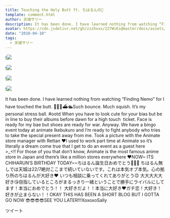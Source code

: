 ```yaml
---
title: Touching the Holy Butt ft. ちはるんの🎉
template: comment.html
author: 天城サリー
description: It has been done. I have learned nothing from watching “Finding Nemo” for I have touched the butt. 🐠🐳🚢⛴🛳Such bounce. Much squish. It’s my personal stress ball. #ootd When you have to look cute for ...
avatar: https://cdn.jsdelivr.net/gh/zzzhxxx/227WiKi@master/docs/assets/photo/avatar/sally.jpg
date: "2018-04-10"
tags:
  - 天城サリー
---
```


!![](https://cdn.jsdelivr.net/gh/227WiKi/227WiKi-image@master/blog-image/sally-2018-04-10_1.jpg)

!![](https://cdn.jsdelivr.net/gh/227WiKi/227WiKi-image@master/blog-image/sally-2018-04-10_2.jpg)

!![](https://cdn.jsdelivr.net/gh/227WiKi/227WiKi-image@master/blog-image/sally-2018-04-10_3.jpg)

!![](https://cdn.jsdelivr.net/gh/227WiKi/227WiKi-image@master/blog-image/sally-2018-04-10_4.jpg)


It has been done. I have learned nothing from watching “Finding Nemo” for I have touched the butt. 🐠🐳🚢⛴🛳Such bounce. Much squish. It’s my personal stress ball. #ootd When you have to look cute for your bias but be in line to buy their albums before dawn for a high touch  ticket. Face is ready for my bae but shoes are ready for war. Anyway. We have a bingo event today at animate Ikebukuro and I’m ready to fight anybody who tries to take the special present away from me. Took a picture with the Animate store manager with Rettan ❤️I used to work part time at Animate so it’s literally a dream come true that I get to do an event as a guest here >_<!! For those of you that don’t know, Animate is the most famous anime store in Japan and there’s like a million stores everywhere ❤️NOW~ ITS CHIHARUN’S BIRTHDAY TODAY~~ちはるん誕生日おめでとう🎁🎉🎂 ちはるん無しでは天城は22/7絶対ここまで続いていないです。これは本気オブ本気。心の拠り所のちはるんが大好き❤ いつも相談に乗ってくれてありがとう😊 大大大大大好き😘目指しているところがまるっきり一緒ということで勝手にライバルにしてます！本当におめでとう！！ 大好きだよ！！本当に大好き❤ガチ恋！大好き！好きが止まらない！！OKAY THIS HAS BEEN A SHORT BLOG BUT I GOTTA GO NOW 😎😎😎😎SEE YOU LATER!!!XoxoxoSally 


ツイート



